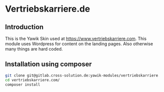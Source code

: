 # Vertriebskarriere.de


## Introduction

This is the Yawik Skin used at https://www.vertriebskarriere.com. This module uses Wordpress for content on the landing pages. Also
otherwise many things are hard coded.


## Installation using composer


```bash
git clone git@gitlab.cross-solution.de:yawik-modules/vertriebskarriere.com.git
cd vertriebskarriere.com/
composer install
```
